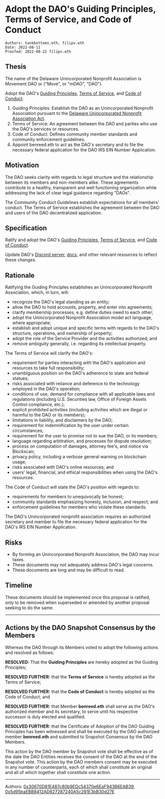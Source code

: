 # Adopt the DAO's Guiding Principles, Terms of Service, and Code of Conduct

```
Authors: tankbottoms.eth, filipv.eth
Date: 2022-08-11
Proofed: 2022-08-22 filipv.eth
```

## Thesis

The name of the Delaware Unincorporated Nonprofit Association is Movement DAO or ("Move", or "mDAO", "DAO").

Adopt the DAO's [Guiding Principles](https://gov.move.xyz/dao/legal/guiding-principles), [Terms of Service](https://gov.move.xyz/dao/legal/tos), and [Code of Conduct](https://gov.move.xyz/dao/resources/code-of-conduct).

1. Guiding Principles: Establish the DAO as an Unincorporated Nonprofit Association pursuant to the [Delaware Unincorporated Nonprofit Association Act](https://delcode.delaware.gov/title6/c019/index.html).
2. Terms of Service: An agreement between the DAO and parties who use the DAO's services or resources.
3. Code of Conduct: Defines community member standards and community enforcement guidelines.
4. Appoint benreed.eth to act as the DAO's secretary and to file the necessary federal application for the DAO IRS EIN Number Application.

## Motivation

The DAO seeks clarity with regards to legal structure and the relationship between its members and non-members alike. These agreements contribute to a healthy, transparent and well functioning organization while addressing the lack of clear legal guidance regarding "DAOs".

The Community Conduct Guidelines establish expectations for all members' conduct. The Terms of Service establishes the agreement between the DAO and users of the DAO decentralized application.

## Specification

Ratify and adopt the DAO's [Guiding Principles](https://gov.move.xyz/dao/legal/guiding-principles), [Terms of Service](https://gov.move.xyz/dao/legal/tos), and [Code of Conduct](https://gov.move.xyz/dao/resources/code-of-conduct).

Update DAO's [Discord server](https://discord.gg/movexyz), [docs](https://gov.move.xyz), and other relevant resources to reflect these changes.

## Rationale

Ratifying the Guiding Principles establishes an Unincorporated Nonprofit Association, which, in turn, will:

-   recognize the DAO's legal standing as an entity;
-   allow the DAO to hold accounts, property, and enter into agreements;
-   clarify membership processes, e.g. define duties owed to each other;
-   adopt the Unincorporated Nonprofit Association model act language, where appropriate;
-   establish and adopt unique and specific terms with regards to the DAO's structure, operations, and ownership of property;
-   adopt the role of the Service Provider and the activities authorized; and
-   remove ambiguity generally, i.e. regarding its intellectual property.

The Terms of Service will clarify the DAO's:

-   requirement for parties interacting with the DAO's application and resources to take full responsibility;
-   unambiguous position on the DAO's adherence to state and federal statues;
-   risks associated with reliance and deference to the technology employed in the DAO's operation;
-   conditions of use, demand for compliance with all applicable laws and regulations (including U.S. Securities law, Office of Foreign Assets Control compliance, etc.);
-   explicit prohibited activities (including activities which are illegal or harmful to the DAO or its members);
-   limitations in liability, and disclaimers by the DAO;
-   requirement for indemnification by the user under certain circumstances;
-   requirement for the user to promise not to sue the DAO, or its members;
-   language regarding arbitration, and processes for dispute resolution;
-   process on computation of damages, attorney fee's, and notice via Blockscan;
-   privacy policy, including a verbose general warning on blockchain usage;
-   risks associated with DAO's online resources; and
-   users' legal, financial, and ethical responsibilities when using the DAO's resources.

The Code of Conduct will state the DAO's position with regards to:

-   requirements for members to unequivocally be honest;
-   community standards emphasizing honesty, inclusion, and respect; and
-   enforcement guidelines for members who violate these standards.

The DAO's Unincorporated nonprofit association requires an authorized secretary and member to file the necessary federal application for the DAO's IRS EIN Number Application.

## Risks

-   By forming an Unincorporated Nonprofit Association, the DAO may incur taxes.
-   These documents may not adequately address DAO's legal concerns.
-   These documents are long and may be difficult to read.

## Timeline

These documents should be implemented once this proposal is ratified, only to be removed when superseded or amended by another proposal seeking to do the same.

---

## Actions by the DAO Snapshot Consensus by the Members

Whereas the DAO through its Members voted to adopt the following actions and resolved as follows:

**RESOLVED:** That the **Guiding Principles** are hereby adopted as the Guiding Principles;

**RESOLVED FURTHER:** that the **Terms of Service** is hereby adopted as the Terms of Service;

**RESOLVED FURTHER:** that the **Code of Conduct** is hereby adopted as the Code of Conduct; and

**RESOLVED FURTHER:** that Member **benreed.eth** shall serve as the DAO's authorized member and its secretary, to serve until his respective successor is duly elected and qualified.

**RESOLVED FURTHER:** that the Certificate of Adoption of the DAO Guiding Principles has been witnessed and shall be executed by the DAO authorized member **benreed.eth** and submitted to Snapshot Consensus by the DAO Members.

This action by the DAO member by Snapshot vote shall be effective as of the date the DAO Entities receives the consent of the DAO at the end of the Snapshot vote. This action by the DAO members consent may be executed in any number of counterparts, each of which shall constitute an original and all of which together shall constitute one action.

---

Authors: [0x30670D81E487c80b9EDc54370e6EaF943B6EAB39](https://etherscan.io/address/0x30670d81e487c80b9edc54370e6eaf943b6eab39), [0x5d95baEBB8412AD827287240A5c281E3bB30d27E](https://etherscan.io/address/0x5d95baEBB8412AD827287240A5c281E3bB30d27E)
